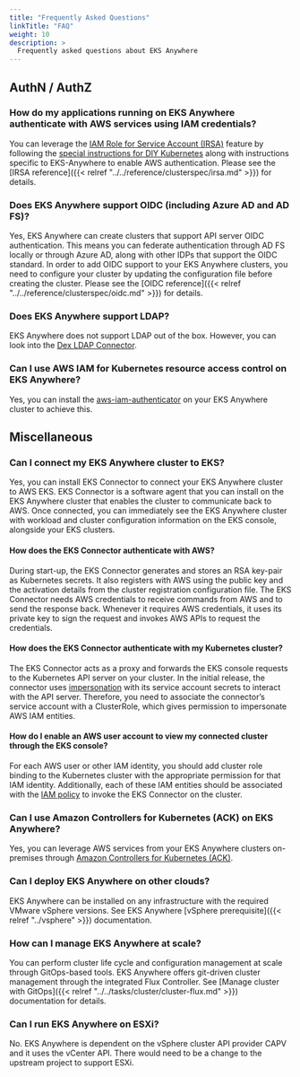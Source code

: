 ```yaml
---
title: "Frequently Asked Questions"
linkTitle: "FAQ"
weight: 10
description: >
  Frequently asked questions about EKS Anywhere
---
```


## AuthN / AuthZ

### How do my applications running on EKS Anywhere authenticate with AWS services using IAM credentials?

You can leverage the [IAM Role for Service Account (IRSA)](https://aws.amazon.com/blogs/opensource/introducing-fine-grained-iam-roles-service-accounts/) feature 
by following the [special instructions for DIY Kubernetes](https://github.com/aws/amazon-eks-pod-identity-webhook/blob/master/SELF_HOSTED_SETUP.md)
along with instructions specific to EKS-Anywhere to enable AWS authentication. Please see the [IRSA reference]({{< relref "../../reference/clusterspec/irsa.md" >}}) for details.


### Does EKS Anywhere support OIDC (including Azure AD and AD FS)?

Yes, EKS Anywhere can create clusters that support API server OIDC authentication.
This means you can federate authentication through AD FS locally or through Azure AD, along with other IDPs that support the OIDC standard.
In order to add OIDC support to your EKS Anywhere clusters, you need to configure your cluster by updating the configuration file before creating the cluster.
Please see the [OIDC reference]({{< relref "../../reference/clusterspec/oidc.md" >}}) for details.

### Does EKS Anywhere support LDAP?
EKS Anywhere does not support LDAP out of the box.
However, you can look into the [Dex LDAP Connector](https://dexidp.io/docs/connectors/ldap/).

### Can I use AWS IAM for Kubernetes resource access control on EKS Anywhere?
Yes, you can install the [aws-iam-authenticator](https://github.com/kubernetes-sigs/aws-iam-authenticator) on your EKS Anywhere cluster to achieve this.

## Miscellaneous

### Can I connect my EKS Anywhere cluster to EKS?

Yes, you can install EKS Connector to connect your EKS Anywhere cluster to AWS EKS.
EKS Connector is a software agent that you can install on the EKS Anywhere cluster that enables the cluster to communicate back to AWS.
Once connected, you can immediately see the EKS Anywhere cluster with workload and cluster configuration information on the EKS console, alongside your EKS clusters. 

#### How does the EKS Connector authenticate with AWS?

During start-up, the EKS Connector generates and stores an RSA key-pair as Kubernetes secrets.
It also registers with AWS using the public key and the activation details from the cluster registration configuration file.
The EKS Connector needs AWS credentials to receive commands from AWS and to send the response back.
Whenever it requires AWS credentials, it uses its private key to sign the request and invokes AWS APIs to request the credentials.

#### How does the EKS Connector authenticate  with my Kubernetes cluster?

The EKS Connector acts as a proxy and forwards the EKS console requests to the Kubernetes API server on your cluster.
In the initial release, the connector uses [impersonation](https://kubernetes.io/docs/reference/access-authn-authz/authentication/#user-impersonation) with its service account secrets to interact with the API server.
Therefore, you need to associate the connector’s service account with a ClusterRole,
which gives permission to impersonate AWS IAM entities.

#### How do I enable an AWS user account to view my connected cluster through the EKS console?

For each AWS user or other IAM identity, you should add cluster role binding to the Kubernetes cluster with the appropriate permission for that IAM identity.
Additionally, each of these IAM entities should be associated with the [IAM policy](SOME_MANAGED_POLICY)
to invoke the EKS Connector on the cluster.

### Can I use Amazon Controllers for Kubernetes (ACK) on EKS Anywhere?

Yes, you can leverage AWS services from your EKS Anywhere clusters on-premises through [Amazon Controllers for Kubernetes (ACK)](https://aws.amazon.com/blogs/containers/aws-controllers-for-kubernetes-ack/).


### Can I deploy EKS Anywhere on other clouds?

EKS Anywhere can be installed on any infrastructure with the required VMware vSphere versions.
See EKS Anywhere [vSphere prerequisite]({{< relref "../vsphere" >}}) documentation.

### How can I manage EKS Anywhere at scale?

You can perform cluster life cycle and configuration management at scale through GitOps-based tools.
EKS Anywhere offers git-driven cluster management through the integrated Flux Controller.
See [Manage cluster with GitOps]({{< relref "../../tasks/cluster/cluster-flux.md" >}}) documentation for details.

### Can I run EKS Anywhere on ESXi?

No. EKS Anywhere is dependent on the vSphere cluster API provider CAPV and it uses the vCenter API.
There would need to be a change to the upstream project to support ESXi.
